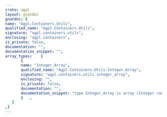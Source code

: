 ```yaml
---
crate: agpl
layout: gnatdoc
gnatdoc: {
name: "Agpl.Containers.Utils",
qualified_name: "Agpl.Containers.Utils",
signature: "agpl.containers.utils",
enclosing: "agpl.containers",
is_private: false,
documentation: "",
documentation_snippet: "",
array_types:    [
       {
       name: "Integer_Array",
       qualified_name: "Agpl.Containers.Utils.Integer_Array",
       signature: "agpl.containers.utils.integer_array",
       enclosing: "",
       is_private: false,
       documentation: "",
       documentation_snippet: "type Integer_Array is array (Integer range <>) of Integer;",
       }   ,
   ]
,}
---
```


